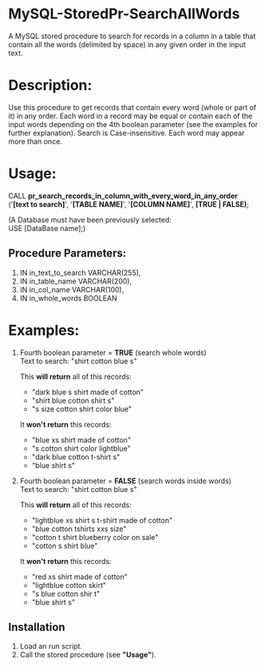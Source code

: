 # MySQL-StoredPr-SearchAllWords
A MySQL stored procedure to search for records in a column in a table that contain all the words (delimited by space) in any given order in the input text.

# Description:
Use this procedure to get records that contain every word (whole or part of it) in any order. Each word in a record may be equal or contain each of the input words depending on the 4th boolean parameter (see the examples for further explanation). Search is Case-insensitive. Each word may appear more than once.

# Usage:
CALL __pr_search_records_in_column_with_every_word_in_any_order__ ('__[text to search]__', '__[TABLE NAME]__', '__[COLUMN NAME]__', __[TRUE | FALSE)__;

(A Database must have been previously selected: <br>
USE [DataBase name];)

## Procedure Parameters:
1. IN in_text_to_search VARCHAR(255),
2. IN in_table_name VARCHAR(200),
3. IN in_col_name VARCHAR(100),
4. IN in_whole_words BOOLEAN

# Examples:
1. Fourth boolean parameter = __TRUE__ (search whole words)<br>
Text to search: "shirt cotton blue s"

   This __will return__ all of this records:
   - "dark blue s shirt made of cotton"
   - "shirt blue cotton shirt s"
   - "s size cotton shirt color blue"

   It __won't return__ this records:
   - "blue xs shirt made of cotton"
   - "s cotton shirt color lightblue"
   - "dark blue cotton t-shirt s"
   - "blue shirt s"

2. Fourth boolean parameter = __FALSE__ (search words inside words)<br>
Text to search: "shirt cotton blue s"<br>

   This __will return__ all of this records:
   - "lightblue xs shirt s t-shirt made of cotton"
   - "blue cotton tshirts xxs size"
   - "cotton t shirt blueberry color on sale"
   - "cotton s shirt blue"

   It __won't return__ this records:
   - "red xs shirt made of cotton"
   - "lightblue cotton skirt"
   - "s blue cotton shir t"
   - "blue shirt s"

## Installation
1. Load an run script.
2. Call the stored procedure (see __"Usage"__).
